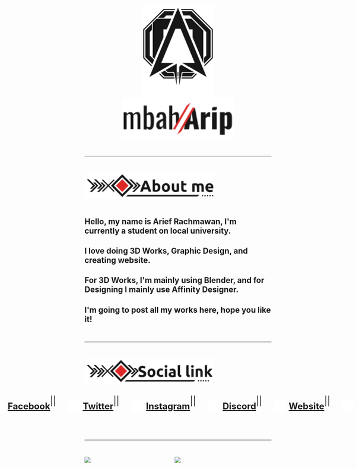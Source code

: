 <p align="center" style="display:flex; flex-direction:column; justify-content:center; align-items:center;">
    <img src="Images\mbaharip.svg" alt="mbahArip Logo" height="250px">
    <img src="Images\text.svg" alt="mbahArip Logo" width="300px">
</p>  

<p>
    <br><hr><br>
</p>

<p>
    <img src ="Images\about.svg" alt="About me" width="350px">
    <br><br>
</p>

## Hello, my name is **Arief Rachmawan**, I'm currently a student on local university.  
## I love doing 3D Works, Graphic Design, and creating website.  
## For 3D Works, I'm mainly using Blender, and for Designing I mainly use Affinity Designer.  
## I'm going to post all my works here, hope you like it! 

<p>
    <br><hr><br>
</p>

<p>
    <img src ="Images\social.svg" alt="About me" width="350px">
    <br>
    <div style="display:flex; justify-content:center; gap: 2rem;padding: 1rem; font-size: 24px">
        <a href="https://www.facebook.com/mbahArip07/" style="display: flex; align-items:center; gap: 0.5rem; font-size: 24px; font-weight: bold;">
            <img src="Images\social\social_fb.png" height="32px">Facebook
        </a>
        ||
        <a href="https://www.facebook.com/mbahArip07/" style="display: flex; align-items:center; gap: 0.5rem; font-size: 24px; font-weight: bold;">
            <img src="Images\social\social_twit.png" height="32px">Twitter
        </a>
        ||
        <a href="https://www.facebook.com/mbahArip07/" style="display: flex; align-items:center; gap: 0.5rem; font-size: 24px; font-weight: bold;">
            <img src="Images\social\social_insta.png" height="32px">Instagram
        </a>
        ||
        <a href="https://www.facebook.com/mbahArip07/" style="display: flex; align-items:center; gap: 0.5rem; font-size: 24px; font-weight: bold;">
            <img src="Images\social\social_discord.png" height="32px">Discord
        </a>
        ||
        <a href="https://www.facebook.com/mbahArip07/" style="display: flex; align-items:center; gap: 0.5rem; font-size: 24px; font-weight: bold;">
            <img src="Images\social\social_web.png" height="32px">Website
        </a>
        ||
        <a href="https://www.facebook.com/mbahArip07/" style="display: flex; align-items:center; gap: 0.5rem; font-size: 24px; font-weight: bold;">
            <img src="Images\social\social_mail.png" height="32px">E-mail
        </a>
    </div>
</p>

<p>
    <br><hr><br>
</p>

<p style="display:flex; flex-direction:row; flex-wrap: wrap; gap: 1rem;">
    <img src="https://github-readme-stats.vercel.app/api?username=mbaharip&theme=dracula&layout=compact&show_icons=true" style="width:45%; max-height: 15rem; object-fit: contain">
    <img src="https://github-readme-stats.vercel.app/api/top-langs/?username=mbaharip&theme=dracula&layout=compact" style="width:45%; max-height: 15rem; object-fit: contain">
</p>